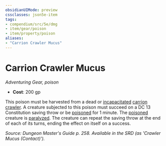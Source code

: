 ```yaml
---
obsidianUIMode: preview
cssclasses: json5e-item
tags:
- compendium/src/5e/dmg
- item/gear/poison
- item/property/poison
aliases: 
- "Carrion Crawler Mucus"
---
```

# Carrion Crawler Mucus
*Adventuring Gear, poison*  

- **Cost**: 200 gp

This poison must be harvested from a dead or [incapacitated](z_compendium/rules/conditions.md#incapacitated) [carrion crawler](z_compendium/bestiary/monstrosity/carrion-crawler.md). A creature subjected to this poison must succeed on a DC 13 Constitution saving throw or be [poisoned](z_compendium/rules/conditions.md#poisoned) for 1 minute. The [poisoned](z_compendium/rules/conditions.md#poisoned) creature is [paralyzed](z_compendium/rules/conditions.md#paralyzed). The creature can repeat the saving throw at the end of each of its turns, ending the effect on itself on a success.

*Source: Dungeon Master's Guide p. 258. Available in the SRD (as 'Crawler Mucus (Contact)').*